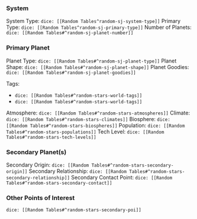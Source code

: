 
### System

System Type: `dice: [[Random Tables^random-sj-system-type]]`
Primary Type: `dice: [[Random Tables^random-sj-primary-type]]`
Number of Planets: `dice: [[Random Tables#^random-sj-planet-number]]`

### Primary Planet

Planet Type: `dice: [[Random Tables#^random-sj-planet-type]]`
Planet Shape: `dice: [[Random Tables#^random-sj-planet-shape]]`
Planet Goodies: `dice: [[Random Tables#^random-sj-planet-goodies]]`

Tags:
* `dice: [[Random Tables#^random-stars-world-tags]]`
* `dice: [[Random Tables#^random-stars-world-tags]]`

Atmosphere: `dice: [[Random Tables#^random-stars-atmospheres]]`
Climate: `dice: [[Random Tables#^random-stars-climates]]`
Biosphere: `dice: [[Random Tables#^random-stars-biospheres]]`
Population: `dice: [[Random Tables#^random-stars-populations]]`
Tech Level: `dice: [[Random Tables#^random-stars-tech-levels]]`

### Secondary Planet(s)

Secondary Origin: `dice: [[Random Tables#^random-stars-secondary-origin]]`
Secondary Relationship: `dice: [[Random Tables#^random-stars-secondary-relationship]]`
Secondary Contact Point: `dice: [[Random Tables#^random-stars-secondary-contact]]`

### Other Points of Interest

`dice: [[Random Tables#^random-stars-secondary-poi]]`

